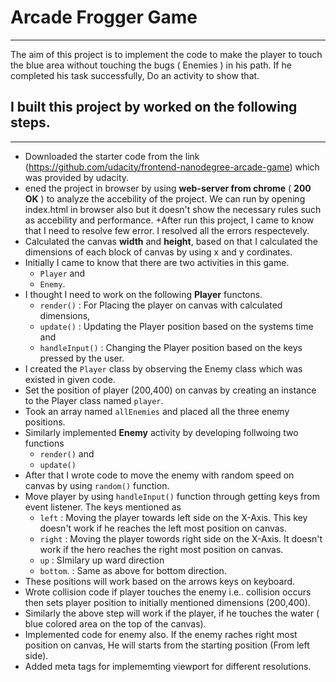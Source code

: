 # Arcade Frogger Game
_______________________
The aim of this project is to implement the code to make the player to touch the blue area without touching the bugs ( Enemies ) in his path. If he completed his task successfully, Do an activity to show that.


## I built this project by worked on the following steps.
_________________________

+ Downloaded the starter code from the link (https://github.com/udacity/frontend-nanodegree-arcade-game) which was provided by udacity.
+ ened the project in browser by using **web-server from chrome** ( **200 OK** ) to analyze the accebility of the project. We can run by opening index.html in browser also but it doesn't show the necessary rules such as accebility and performance.
+After run this project, I came to know that I need to resolve few error. I resolved all the errors respectevely.
+ Calculated the canvas **width** and **height**, based on that I calculated the dimensions of each block of canvas by using x and y cordinates.
+ Initially I came to know that there are two activities in this game.
  - `Player` and
  - `Enemy`.
+ I thought I need to work on the following **Player** functons.
  - `render()`       : For Placing the player on canvas with calculated dimensions,
  - `update()`       : Updating the Player position based on the systems time and
  - `handleInput()`  : Changing the Player position based on the keys pressed by the user.
+ I created the `Player` class by observing the Enemy class which was existed in given code.
+ Set the position of player (200,400) on canvas by creating an instance to the Player class named `player`.
+ Took an array named `allEnemies` and placed all the three enemy positions.
+ Similarly implemented **Enemy** activity by developing follwoing two functions
  - `render()` and
  - `update()`
+ After that I wrote code to move the enemy with random speed on canvas by using `random()` function.
+ Move player by using `handleInput()` function through getting keys from event listener. The keys mentioned as
  - `left`    : Moving the player towards left side on the X-Axis. This key doesn't work if he reaches the left most position on canvas.    
  - `right`   : Moving the player towords right side on the X-Axis. It doesn't work if the hero reaches the right most position on canvas.
  - `up`      : SImilary up ward direction
  - `bottom`. : Same as above for bottom direction.
+ These positions will work based on the arrows keys on keyboard.
+ Wrote collision code if player touches the enemy i.e.. collision occurs then sets player position to initially mentioned dimensions (200,400). 
+ Similarly the above step will work if the player, if he touches the water ( blue colored area on the top of the canvas).
+ Implemented code for enemy also. If the enemy raches right most position on canvas, He will starts from the starting position (From left side). 
+ Added meta tags for implememting viewport for different resolutions.
